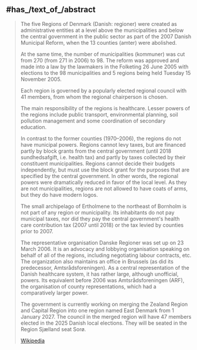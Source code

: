 
## #has_/text_of_/abstract 

> The five Regions of Denmark (Danish: regioner) were created as administrative entities 
> at a level above the municipalities and below the central government in the public sector 
> as part of the 2007 Danish Municipal Reform, 
> when the 13 counties (amter) were abolished. 
> 
> At the same time, the number of municipalities (kommuner) 
> was cut from 270 (from 271 in 2006) to 98. 
> The reform was approved and made into a law by the lawmakers 
> in the Folketing 26 June 2005 with elections to the 98 municipalities 
> and 5 regions being held Tuesday 15 November 2005.
>
> Each region is governed by a popularly elected regional council with 41 members, 
> from whom the regional chairperson is chosen.
>
> The main responsibility of the regions is healthcare. 
> Lesser powers of the regions include public transport, environmental planning, 
> soil pollution management and some coordination of secondary education.
>
> In contrast to the former counties (1970–2006), the regions do not have municipal powers. 
> Regions cannot levy taxes, but are financed partly by block grants from the central government (until 2018 sundhedsafgift, i.e. health tax) and partly by taxes collected by their constituent municipalities.  Regions cannot decide their budgets independently, but must use the block grant for the purposes that are specified by the central government. In other words, the regional powers were dramatically reduced in favor of the local level. As they are not municipalities, regions are not allowed to have coats of arms, but they do have modern logos.
>
> The small archipelago of Ertholmene to the northeast of Bornholm is not part of any region or municipality. Its inhabitants do not pay municipal taxes, nor did they pay the central government's health care contribution tax (2007 until 2018) or the tax levied by counties prior to 2007.
>
> The representative organisation Danske Regioner was set up on 23 March 2006. It is an advocacy and lobbying organisation speaking on behalf of all of the regions, including negotiating labour contracts, etc. The organization also maintains an office in Brussels (as did its predecessor, Amtsrådsforeningen). As a central representation of the Danish healthcare system, it has rather large, although unofficial, powers. Its equivalent before 2006 was Amtsrådsforeningen (ARF), the organisation of county representations, which had a comparatively larger power. 
>
> The government is currently working on merging the Zealand Region and Capital Region into one region named East Denmark from 1 January 2027.  The council in the merged region will have 47 members elected in the 2025 Danish local elections. They will be seated in the Region Sjælland seat Sorø.
>
> [Wikipedia](https://en.wikipedia.org/wiki/Regions%20of%20Denmark)

